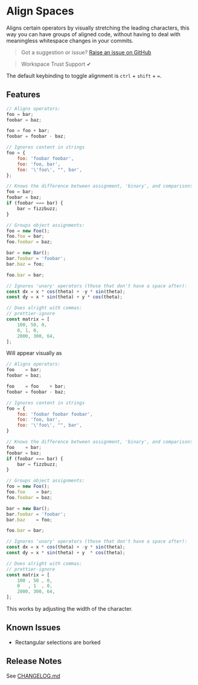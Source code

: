 # Align Spaces

Aligns certain operators by visually stretching the leading characters, this way you can have groups of aligned code, without having to deal with meaningless whitespace changes in your commits.

> Got a suggestion or issue? [Raise an issue on GitHub](https://github.com/aNickzz/Align-Spaces/issues/new)

<!--  -->

> Workspace Trust Support ✔

The default keybinding to toggle alignment is `ctrl` + `shift` + `=`.

## Features

```javascript
// Aligns operators:
foo = bar;
foobar = baz;

foo = foo + bar;
foobar = foobar - baz;

// Ignores content in strings
foo = {
	foo: 'foobar foobar',
	foo: 'foo, bar',
	foo: '\'foo\', "", bar',
};

// Knows the difference between assignment, 'binary', and comparison:
foo = bar;
foobar = baz;
if (foobar === bar) {
	bar = fizzbuzz;
}

// Groups object assignments:
foo = new Foo();
foo.foo = bar;
foo.foobar = baz;

bar = new Bar();
bar.foobar = 'foobar';
bar.baz = foo;

foo.bar = bar;

// Ignores 'unary' operators (those that don't have a space after):
const dx = x * cos(theta) + -y * sin(theta);
const dy = x * sin(theta) + y * cos(theta);

// Does alright with commas:
// prettier-ignore
const matrix = [
	100, 50, 0,
	0, 1, 0,
	2000, 300, 64,
];
```

Will appear visually as

<!-- prettier-ignore -->
```javascript
// Aligns operators:
foo    = bar;
foobar = baz;

foo    = foo    + bar;
foobar = foobar - baz;

// Ignores content in strings
foo = {
	foo: 'foobar foobar foobar',
	foo: 'foo, bar',
	foo: '\'foo\', "", bar',
}

// Knows the difference between assignment, 'binary', and comparison:
foo    = bar;
foobar = baz;
if (foobar === bar) {
	bar = fizzbuzz;
}

// Groups object assignments:
foo = new Foo();
foo.foo    = bar;
foo.foobar = baz;

bar = new Bar();
bar.foobar = 'foobar';
bar.baz    = foo;

foo.bar = bar;

// Ignores 'unary' operators (those that don't have a space after):
const dx = x * cos(theta) + -y * sin(theta);
const dy = x * sin(theta) + y  * cos(theta);

// Does alright with commas:
// prettier-ignore
const matrix = [
	100 , 50 , 0,
	0   , 1  , 0,
	2000, 300, 64,
];
```

This works by adjusting the width of the character.

## Known Issues

-   Rectangular selections are borked

## Release Notes

See [CHANGELOG.md](./CHANGELOG.md)
